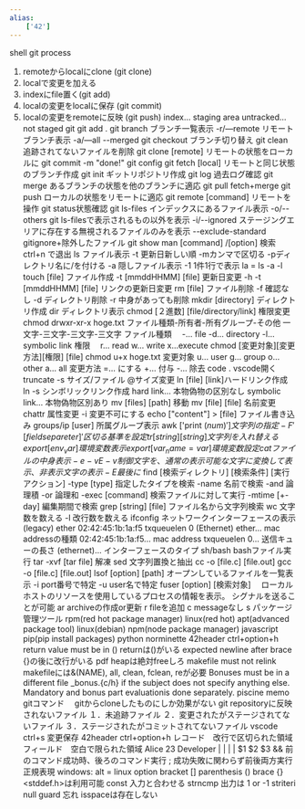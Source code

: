 ```yaml
---
alias:
    ['42']
---
```

shell
git process
1. remoteからlocalにclone (git clone)
2. localで変更を加える
3. indexにfile置く(git add)
4. localの変更をlocalに保存 (git commit)
5. localの変更をremoteに反映 (git push)
index… staging area 
untracked… not staged
git 
git add . 
git branch ブランチ一覧表示
-r/—remote リモートブランチ表示
-a/—all
--merged
git checkout ブランチ切り替え
git clean 追跡されてないファイルを削除
git clone [remote] リモートの状態をローカルに
git commit -m "done!"
git config 
git fetch [local] リモートと同じ状態のブランチ作成
git init ギットリポジトリ作成
git log 過去ログ確認
git merge あるブランチの状態を他のブランチに適応
git pull fetch+merge
git push ローカルの状態をリモートに適応
git remote [command] リモートを操作
git status状態確認 
git ls-files インデックスにあるファイル表示
-o/--others git ls-filesで表示されるもの以外を表示
-i/--ignored ステージングエリアに存在する無視されるファイルのみを表示
--exclude-standard gitignore+除外したファイル
git show 
man [command]
/[option] 検索
ctrl+n で退出
ls ファイル表示
-t 更新日新しい順
-mカンマで区切る
-pディレクトリ名に/を付ける
-a 隠しファイル表示
-1 1件1行で表示
la = ls -a -l
touch [file] ファイル作成
-t [mmddHHMM] [file] 更新日変更
-h -t [mmddHHMM] [file] リンクの更新日変更
rm [file] ファイル削除
-f 確認なし
-d ディレクトリ削除
-r 中身があっても削除
mkdir [directory] ディレクトリ作成
dir ディレクトリ表示
chmod [２進数] [file/directory/link] 権限変更
chmod drwxr-xr-x hoge.txt 
ファイル種類-所有者-所有グループ-その他
一文字-三文字-三文字-三文字
ファイル種類　
-... file
-d... directory
-l... symbolic link 
権限　
r... read 
w... write
x...execute
chmod [変更対象][変更方法][権限] [file]
chmod u+x hoge.txt
変更対象
u… user
g… group
o… other
a… all
変更方法
=… にする
+… 付与
-… 除去
code .  vscode開く
truncate -s サイズ/ファイル @サイズ変更
ln [file] [link]ハードリンク作成
ln -s シンボリックリンク作成
hard link… 本物偽物の区別なし
symbolic link… 本物偽物区別あり
mv [files] [path] 移動
mv [file] [file] 名前変更
chattr 属性変更
-i 変更不可にする
echo ["content"] > [file] ファイル書き込み
groups/ip [user] 所属グループ表示
awk ['print $(num)'] 文字列の指定
-F  '[field separeter ]'  区切る基準を設定
tr [string] [string] 文字列を入れ替える
export [env_var] 環境変数表示
export [var_name=var] 環境変数設定
cat ファイルの中身表示
-e -vE
-v 制御文字を、通常の表示可能な文字に変換して表示、非表示文字の表示
-E 最後に$ 
find [検索ディレクトリ] [検索条件] [実行アクション]
-type [type] 指定したタイプを検索
-name 名前で検索
-and 論理積
-or 論理和
-exec [command] 検索ファイルに対して実行
-mtime [+-day] 編集期間で検索
grep [string] [file] ファイル名から文字列検索
wc 文字数を数える
-l 改行数を数える
ifconfig ネットワークインターフェースの表示　(legacy)
ether 02:42:45:1b:1a:f5  txqueuelen 0  (Ethernet)
ether... mac addressの種類
02:42:45:1b:1a:f5... mac address
txqueuelen 0... 送信キューの長さ
(ethernet)... インターフェースのタイプ
sh/bash bashファイル実行
tar -xvf  [tar file] 解凍
sed 文字列置換と抽出
cc -o [file.c] [file.out]
gcc -o [file.c] [file.out]
lsof [option] [path]
オープンしているファイルを一覧表示
-i port番号で特定
-u user名で特定
fuser [option] [検索対象]　
ローカルホストのリソースを使用しているプロセスの情報を表示。
シグナルを送ることが可能
ar 
archiveの作成or更新
r fileを追加
c messageなし
s
パッケージ管理ツール
rpm(red hot package manager) linux(red hot)
apt(advanced package tool) linux(debian)
npm(node package manager) javascript
pip(pip install packages) python
norminette
42header ctrl+option+h
return value must be in ()   returnは()がいる
expected newline after brace   {}の後に改行がいる
pdf
heapは絶対freeしろ
makefile must not relink 
makefileには&(NAME), all, clean, fclean, reが必要
 Bonuses must be in a different file _bonus.{c/h} if the subject does not specify anything else. Mandatory and bonus part evaluationis done separately.
piscine memo
gitコマンド　 gitからcloneしたものにしか効果がない
git repositoryに反映されないファイル
１．未追跡ファイル
２．変更されたがステージされてないファイル
３．ステージされたがコミットされてないファイル
vscode ctrl+s 変更保存
42header ctrl+option+h
レコード　改行で区切られた領域
フィールド　空白で限られた領域
Alice 23 Developer
|        |     |                |
$1    $2  $3
&&  前のコマンド成功時、後ろのコマンド実行
; 成功失敗に関わらず前後両方実行
正規表現
windows: alt = linux option
bracket []
parenthesis ()
brace {}
<stddef.h>は利用可能
const 入力と合わせる
strncmp
出力は 1 or -1 
striteri
null guard 忘れ
isspaceは存在しない